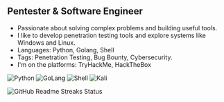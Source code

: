 ## Pentester & Software Engineer

- Passionate about solving complex problems and building useful tools.
- I like to develop penetration testing tools and explore systems like Windows and Linux.
- Languages: Python, Golang, Shell
- Tags: Penetration Testing, Bug Bounty, Cybersecurity. 
- I'm on the platforms: TryHackMe, HackTheBox

![Python](https://img.shields.io/badge/python-0077b5?style=for-the-badge&logo=python&logoColor=white&color=black)
![GoLang](https://img.shields.io/badge/golang-0077b5?style=for-the-badge&logo=go&logoColor=white&color=black)
![Shell](https://img.shields.io/badge/shell-1DA1F2?style=for-the-badge&logo=shell&logoColor=white&color=black)
![Kali](https://img.shields.io/badge/kali-1DA1F2?style=for-the-badge&logo=kalilinux&logoColor=white&color=black)

![GitHub Readme Streaks Status](https://github-readme-streak-stats.herokuapp.com/?user=whjab&theme=dark)
